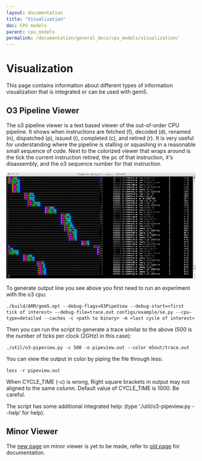```yaml
---
layout: documentation
title: "Visualization"
doc: CPU models
parent: cpu_models
permalink: /documentation/general_docs/cpu_models/visualization/
---
```


# Visualization
This page contains information about different types of information visualization that is integrated or can be used with gem5.

## O3 Pipeline Viewer
The o3 pipeline viewer is a text based viewer of the out-of-order CPU pipeline. It shows when instructions are fetched (f), decoded (d), renamed (n), dispatched (p), issued (i), completed (c), and retired (r). It is very useful for understanding where the pipeline is stalling or squashing in a reasonable small sequence of code. Next to the colorized viewer that wraps around is the tick the current instruction retired, the pc of that instruction, it's disassembly, and the o3 sequence number for that instruction. 

<p align="center">
  <img src="/assets/img/O3pipeview.png">
</p>

To generate output line you see above you first need to run an experiment with the o3 cpu:

    ./build/ARM/gem5.opt --debug-flags=O3PipeView --debug-start=<first tick of interest> --debug-file=trace.out configs/example/se.py --cpu-type=detailed --caches -c <path to binary> -m <last cycle of interest>

Then you can run the script to generate a trace similar to the above (500 is the number of ticks per clock (2GHz) in this case):

    ./util/o3-pipeview.py -c 500 -o pipeview.out --color m5out/trace.out

You can view the output in color by piping the file through less:

    less -r pipeview.out

When CYCLE_TIME (-c) is wrong, Right square brackets in output may not aligned to the same column. Default value of CYCLE_TIME is 1000. Be careful.

The script has some additional integrated help: (type ‘./util/o3-pipeview.py --help’ for help). 

## Minor Viewer
The [new page](minor_view) on minor viewer is yet to be made, refer to [old page](http://www.gem5.org/docs/html/minor.html#trace) for documentation.